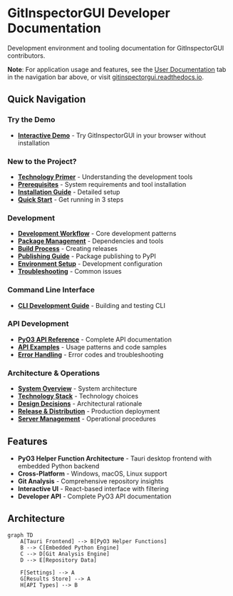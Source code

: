 # GitInspectorGUI Developer Documentation

Development environment and tooling documentation for GitInspectorGUI contributors.

**Note**: For application usage and features, see the [User Documentation](user-docs/index.md) tab in the navigation bar above, or visit [gitinspectorgui.readthedocs.io](https://gitinspectorgui.readthedocs.io/en/latest/).

## Quick Navigation

### Try the Demo

-   **[Interactive Demo](https://boost-edu-tools.github.io/gitinspectorgui/demo/)** - Try GitInspectorGUI in your browser without installation

### New to the Project?

-   **[Technology Primer](technology-primer.md)** - Understanding the development tools
-   **[Prerequisites](getting-started/01-prerequisites.md)** - System requirements and tool installation
-   **[Installation Guide](getting-started/02-installation.md)** - Detailed setup
-   **[Quick Start](getting-started/03-quick-start.md)** - Get running in 3 steps

### Development

-   **[Development Workflow](development/development-workflow.md)** - Core development patterns
-   **[Package Management](development/package-management-overview.md)** - Dependencies and tools
-   **[Build Process](development/build-process.md)** - Creating releases
-   **[Publishing Guide](development/publishing.md)** - Package publishing to PyPI
-   **[Environment Setup](development/environment-setup.md)** - Development configuration
-   **[Troubleshooting](development/troubleshooting.md)** - Common issues

### Command Line Interface

-   **[CLI Development Guide](getting-started/cli-guide.md)** - Building and testing CLI

### API Development

-   **[PyO3 API Reference](api/reference.md)** - Complete API documentation
-   **[API Examples](api/examples.md)** - Usage patterns and code samples
-   **[Error Handling](api/error-handling.md)** - Error codes and troubleshooting

### Architecture & Operations

-   **[System Overview](architecture/overview.md)** - System architecture
-   **[Technology Stack](architecture/technology-stack.md)** - Technology choices
-   **[Design Decisions](architecture/design-decisions.md)** - Architectural rationale
-   **[Release & Distribution](operations/deployment.md)** - Production deployment
-   **[Server Management](operations/server-management.md)** - Operational procedures

## Features

-   **PyO3 Helper Function Architecture** - Tauri desktop frontend with embedded Python backend
-   **Cross-Platform** - Windows, macOS, Linux support
-   **Git Analysis** - Comprehensive repository insights
-   **Interactive UI** - React-based interface with filtering
-   **Developer API** - Complete PyO3 API documentation

## Architecture

```mermaid
graph TD
    A[Tauri Frontend] --> B[PyO3 Helper Functions]
    B --> C[Embedded Python Engine]
    C --> D[Git Analysis Engine]
    D --> E[Repository Data]

    F[Settings] --> A
    G[Results Store] --> A
    H[API Types] --> B
```

